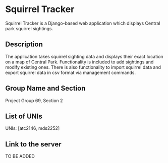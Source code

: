 # Squirrel Tracker

Squirrel Tracker is a Django-based web application which displays Central park squirrel sightings. 

## Description

The application takes squirrel sighting data and displays their exact location on a map of Central Park. Functionality is included to add sightings and modify existing ones.  There is also functionality to import squirrel data and export squirrel data in csv format via management commands. 

## Group Name and Section

Project Group 69, Section 2 

## List of UNIs

UNIs: [atc2146, mds2252]

## Link to the server
TO BE ADDED
